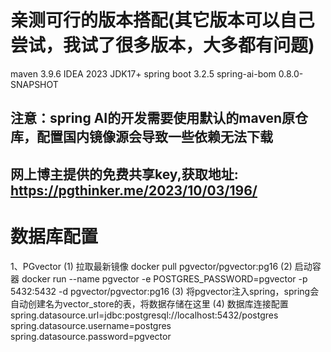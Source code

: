 # 亲测可行的版本搭配(其它版本可以自己尝试，我试了很多版本，大多都有问题)
maven 3.9.6
IDEA 2023
JDK17+
spring boot 3.2.5
spring-ai-bom 0.8.0-SNAPSHOT

## 注意：spring AI的开发需要使用默认的maven原仓库，配置国内镜像源会导致一些依赖无法下载

## 网上博主提供的免费共享key,获取地址: https://pgthinker.me/2023/10/03/196/

# 数据库配置
  1、PGvector
  (1) 拉取最新镜像 docker pull pgvector/pgvector:pg16
  (2) 启动容器 docker run --name pgvector -e POSTGRES_PASSWORD=pgvector -p 5432:5432 -d pgvector/pgvector:pg16
  (3) 将pgvector注入spring，spring会自动创建名为vector_store的表，将数据存储在这里
  (4) 数据库连接配置
      spring.datasource.url=jdbc:postgresql://localhost:5432/postgres
      spring.datasource.username=postgres
      spring.datasource.password=pgvector

